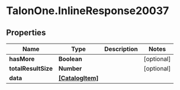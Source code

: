 # TalonOne.InlineResponse20037

## Properties

Name | Type | Description | Notes
------------ | ------------- | ------------- | -------------
**hasMore** | **Boolean** |  | [optional] 
**totalResultSize** | **Number** |  | [optional] 
**data** | [**[CatalogItem]**](CatalogItem.md) |  | 


